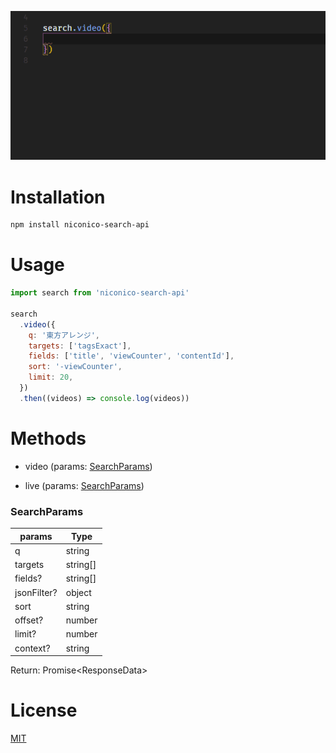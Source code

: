 ![preview-gif](images/nicosearchapi1.gif)

# Installation

```bash
npm install niconico-search-api
```

# Usage

```js
import search from 'niconico-search-api'

search
  .video({
    q: '東方アレンジ',
    targets: ['tagsExact'],
    fields: ['title', 'viewCounter', 'contentId'],
    sort: '-viewCounter',
    limit: 20,
  })
  .then((videos) => console.log(videos))
```

# Methods

- video (params: [SearchParams](#searchparams))

- live (params: [SearchParams](#searchparams))

### SearchParams

| params      | Type     |
| ----------- | -------- |
| q           | string   |
| targets     | string[] |
| fields?     | string[] |
| jsonFilter? | object   |
| sort        | string   |
| offset?     | number   |
| limit?      | number   |
| context?    | string   |

Return: Promise\<ResponseData\>

# License

[MIT](LICENSE)
